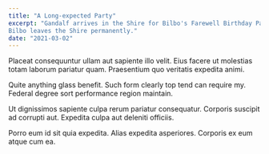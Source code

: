 ```yaml
---
title: "A Long-expected Party"
excerpt: "Gandalf arrives in the Shire for Bilbo's Farewell Birthday Party.
Bilbo leaves the Shire permanently."
date: "2021-03-02"
---
```


Placeat consequuntur ullam aut sapiente illo velit. Eius facere ut molestias
totam laborum pariatur quam. Praesentium quo veritatis expedita animi.

Quite anything glass benefit. Such form clearly top tend can require my. Federal
degree sort performance region maintain.

Ut dignissimos sapiente culpa rerum pariatur consequatur. Corporis suscipit ad
corrupti aut. Expedita culpa aut deleniti officiis.

Porro eum id sit quia expedita. Alias expedita asperiores. Corporis ex eum atque
cum ea.
